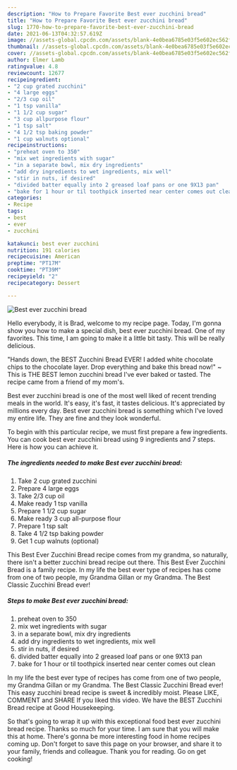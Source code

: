 ```yaml
---
description: "How to Prepare Favorite Best ever zucchini bread"
title: "How to Prepare Favorite Best ever zucchini bread"
slug: 1770-how-to-prepare-favorite-best-ever-zucchini-bread
date: 2021-06-13T04:32:57.619Z
image: //assets-global.cpcdn.com/assets/blank-4e0bea6785e03f5e602ec562f230caae08da540cada707380b4fe1bbebba43da.png
thumbnail: //assets-global.cpcdn.com/assets/blank-4e0bea6785e03f5e602ec562f230caae08da540cada707380b4fe1bbebba43da.png
cover: //assets-global.cpcdn.com/assets/blank-4e0bea6785e03f5e602ec562f230caae08da540cada707380b4fe1bbebba43da.png
author: Elmer Lamb
ratingvalue: 4.8
reviewcount: 12677
recipeingredient:
- "2 cup grated zucchini"
- "4 large eggs"
- "2/3 cup oil"
- "1 tsp vanilla"
- "1 1/2 cup sugar"
- "3 cup allpurpose flour"
- "1 tsp salt"
- "4 1/2 tsp baking powder"
- "1 cup walnuts optional"
recipeinstructions:
- "preheat oven to 350"
- "mix wet ingredients with sugar"
- "in a separate bowl, mix dry ingredients"
- "add dry ingredients to wet ingredients, mix well"
- "stir in nuts, if desired"
- "divided batter equally into 2 greased loaf pans or one 9X13 pan"
- "bake for 1 hour or til toothpick inserted near center comes out clean"
categories:
- Recipe
tags:
- best
- ever
- zucchini

katakunci: best ever zucchini 
nutrition: 191 calories
recipecuisine: American
preptime: "PT17M"
cooktime: "PT39M"
recipeyield: "2"
recipecategory: Dessert

---
```



![Best ever zucchini bread](//assets-global.cpcdn.com/assets/blank-4e0bea6785e03f5e602ec562f230caae08da540cada707380b4fe1bbebba43da.png)

Hello everybody, it is Brad, welcome to my recipe page. Today, I'm gonna show you how to make a special dish, best ever zucchini bread. One of my favorites. This time, I am going to make it a little bit tasty. This will be really delicious.

&#34;Hands down, the BEST Zucchini Bread EVER! I added white chocolate chips to the chocolate layer. Drop everything and bake this bread now!&#34; ~ This is THE BEST lemon zucchini bread I&#39;ve ever baked or tasted. The recipe came from a friend of my mom&#39;s.

Best ever zucchini bread is one of the most well liked of recent trending meals in the world. It's easy, it's fast, it tastes delicious. It's appreciated by millions every day. Best ever zucchini bread is something which I've loved my entire life. They are fine and they look wonderful.


To begin with this particular recipe, we must first prepare a few ingredients. You can cook best ever zucchini bread using 9 ingredients and 7 steps. Here is how you can achieve it.

<!--inarticleads1-->

##### The ingredients needed to make Best ever zucchini bread:

1. Take 2 cup grated zucchini
1. Prepare 4 large eggs
1. Take 2/3 cup oil
1. Make ready 1 tsp vanilla
1. Prepare 1 1/2 cup sugar
1. Make ready 3 cup all-purpose flour
1. Prepare 1 tsp salt
1. Take 4 1/2 tsp baking powder
1. Get 1 cup walnuts (optional)


This Best Ever Zucchini Bread recipe comes from my grandma, so naturally, there isn&#39;t a better zucchini bread recipe out there. This Best Ever Zucchini Bread is a family recipe. In my life the best ever type of recipes has come from one of two people, my Grandma Gillan or my Grandma. The Best Classic Zucchini Bread ever! 

<!--inarticleads2-->

##### Steps to make Best ever zucchini bread:

1. preheat oven to 350
1. mix wet ingredients with sugar
1. in a separate bowl, mix dry ingredients
1. add dry ingredients to wet ingredients, mix well
1. stir in nuts, if desired
1. divided batter equally into 2 greased loaf pans or one 9X13 pan
1. bake for 1 hour or til toothpick inserted near center comes out clean


In my life the best ever type of recipes has come from one of two people, my Grandma Gillan or my Grandma. The Best Classic Zucchini Bread ever! This easy zucchini bread recipe is sweet &amp; incredibly moist. Please LIKE, COMMENT and SHARE If you liked this video. We have the BEST Zucchini Bread recipe at Good Housekeeping. 

So that's going to wrap it up with this exceptional food best ever zucchini bread recipe. Thanks so much for your time. I am sure that you will make this at home. There's gonna be more interesting food in home recipes coming up. Don't forget to save this page on your browser, and share it to your family, friends and colleague. Thank you for reading. Go on get cooking!
